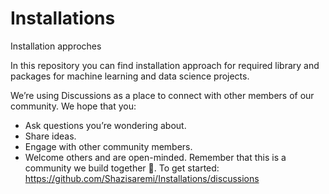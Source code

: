 # Installations
Installation approches

In this repository you can find installation approach for required library and packages for machine learning and data science projects. 

We’re using Discussions as a place to connect with other members of our community. We hope that you:

- Ask questions you’re wondering about.
- Share ideas.
- Engage with other community members.
- Welcome others and are open-minded. Remember that this is a community we
build together 💪.
To get started: https://github.com/Shazisaremi/Installations/discussions
